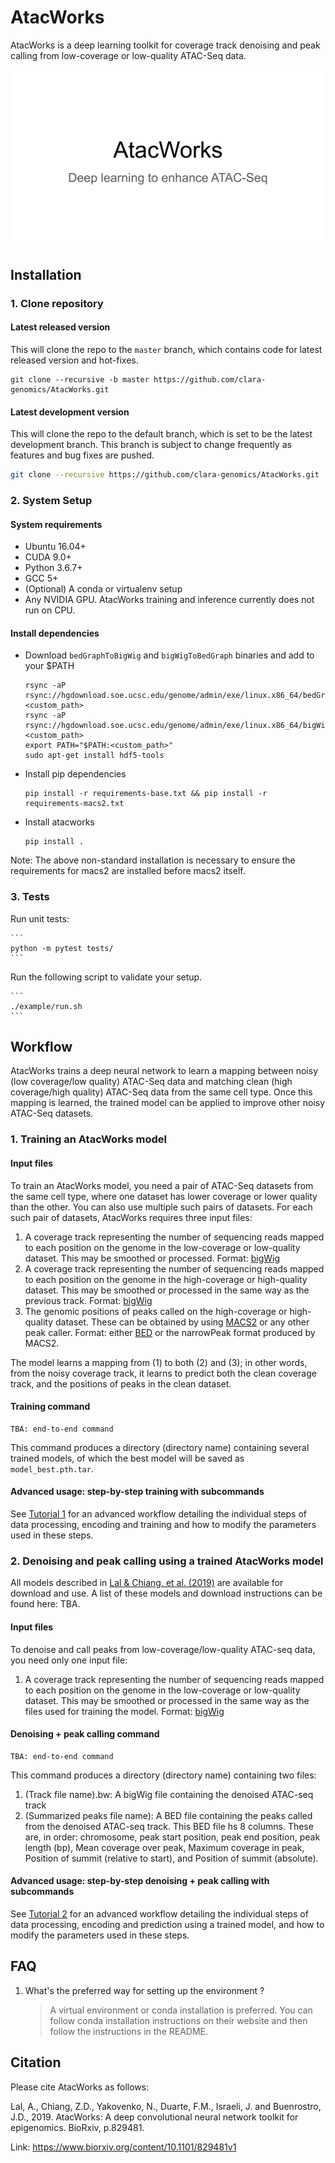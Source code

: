 # AtacWorks

AtacWorks is a deep learning toolkit for coverage track denoising and peak calling from low-coverage or low-quality ATAC-Seq data.

![AtacWorks](data/readme/atacworks_slides.gif)

## Installation

### 1. Clone repository

#### Latest released version
This will clone the repo to the `master` branch, which contains code for latest released version
and hot-fixes.

```
git clone --recursive -b master https://github.com/clara-genomics/AtacWorks.git
```

#### Latest development version
This will clone the repo to the default branch, which is set to be the latest development branch.
This branch is subject to change frequently as features and bug fixes are pushed.

```bash
git clone --recursive https://github.com/clara-genomics/AtacWorks.git
```

### 2. System Setup

#### System requirements

* Ubuntu 16.04+
* CUDA 9.0+
* Python 3.6.7+
* GCC 5+
* (Optional) A conda or virtualenv setup
* Any NVIDIA GPU. AtacWorks training and inference currently does not run on CPU.

#### Install dependencies

* Download `bedGraphToBigWig` and `bigWigToBedGraph` binaries and add to your $PATH
    ```
    rsync -aP rsync://hgdownload.soe.ucsc.edu/genome/admin/exe/linux.x86_64/bedGraphToBigWig <custom_path>
    rsync -aP rsync://hgdownload.soe.ucsc.edu/genome/admin/exe/linux.x86_64/bigWigToBedGraph <custom_path>
    export PATH="$PATH:<custom_path>"
    sudo apt-get install hdf5-tools
    ```

* Install pip dependencies

    ```
    pip install -r requirements-base.txt && pip install -r requirements-macs2.txt
    ```

* Install atacworks

    ```
    pip install .
    ```
Note: The above non-standard installation is necessary to ensure the requirements for macs2 are installed
before macs2 itself.

### 3. Tests

Run unit tests:

    ```
    python -m pytest tests/
    ```

Run the following script to validate your setup.

    ```
    ./example/run.sh
    ```

## Workflow

AtacWorks trains a deep neural network to learn a mapping between noisy (low coverage/low quality) ATAC-Seq data and matching clean (high coverage/high quality) ATAC-Seq data from the same cell type. Once this mapping is learned, the trained model can be applied to improve other noisy ATAC-Seq datasets. 

### 1. Training an AtacWorks model

#### Input files
To train an AtacWorks model, you need a pair of ATAC-Seq datasets from the same cell type, where one dataset has lower coverage or lower quality than the other. You can also use multiple such pairs of datasets. For each such pair of datasets, AtacWorks requires three input files:
1. A coverage track representing the number of sequencing reads mapped to each position on the genome in the low-coverage or low-quality dataset. This may be smoothed or processed. Format: [bigWig](https://genome.ucsc.edu/goldenPath/help/bigWig.html)
2. A coverage track representing the number of sequencing reads mapped to each position on the genome in the high-coverage or high-quality dataset. This may be smoothed or processed in the same way as the previous track. Format: [bigWig](https://genome.ucsc.edu/goldenPath/help/bigWig.html) 
3. The genomic positions of peaks called on the high-coverage or high-quality dataset. These can be obtained by using [MACS2](https://github.com/taoliu/MACS) or any other peak caller. Format: either [BED](http://genome.ucsc.edu/FAQ/FAQformat) or the narrowPeak format produced by MACS2.

The model learns a mapping from (1) to both (2) and (3); in other words, from the noisy coverage track, it learns to predict both the clean coverage track, and the positions of peaks in the clean dataset.

#### Training command
```
TBA: end-to-end command
```
This command produces a directory (directory name) containing several trained models, of which the best model will be saved as `model_best.pth.tar`. 

#### Advanced usage: step-by-step training with subcommands
See [Tutorial 1](tutorials/tutorial1.md) for an advanced workflow detailing the individual steps of data processing, encoding and training and how to modify the parameters used in these steps.

### 2. Denoising and peak calling using a trained AtacWorks model

All models described in [Lal & Chiang, et al. (2019)](https://www.biorxiv.org/content/10.1101/829481) are available for download and use. A list of these models and download instructions can be found here: TBA.

#### Input files

To denoise and call peaks from low-coverage/low-quality ATAC-seq data, you need only one input file:
1. A coverage track representing the number of sequencing reads mapped to each position on the genome in the low-coverage or low-quality dataset. This may be smoothed or processed in the same way as the files used for training the model. Format: [bigWig](https://genome.ucsc.edu/goldenPath/help/bigWig.html)

#### Denoising + peak calling command
```
TBA: end-to-end command
```
This command produces a directory (directory name) containing two files:
1. (Track file name).bw: A bigWig file containing the denoised ATAC-seq track
2. (Summarized peaks file name): A BED file containing the peaks called from the denoised ATAC-seq track. This BED file hs 8 columns. These are, in order: chromosome, peak start position, peak end position, peak length (bp), Mean coverage over peak, Maximum coverage in peak, Position of summit (relative to start), and Position of summit (absolute).

#### Advanced usage: step-by-step denoising + peak calling with subcommands
See [Tutorial 2](tutorials/tutorial2.md) for an advanced workflow detailing the individual steps of data processing, encoding and prediction using a trained model, and how to modify the parameters used in these steps.

## FAQ
1. What's the preferred way for setting up the environment ?
    > A virtual environment or conda installation is preferred. You can follow conda installation instructions on their website and then follow the instructions in the README.

## Citation

Please cite AtacWorks as follows:

Lal, A., Chiang, Z.D., Yakovenko, N., Duarte, F.M., Israeli, J. and Buenrostro, J.D., 2019. AtacWorks: A deep convolutional neural network toolkit for epigenomics. BioRxiv, p.829481.

Link: https://www.biorxiv.org/content/10.1101/829481v1
